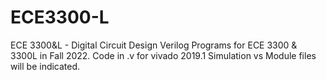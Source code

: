 # ECE3300-L
ECE 3300&amp;L - Digital Circuit Design Verilog
Programs for ECE 3300 & 3300L in Fall 2022. 
Code in .v for vivado 2019.1
Simulation vs Module files will be indicated. 
